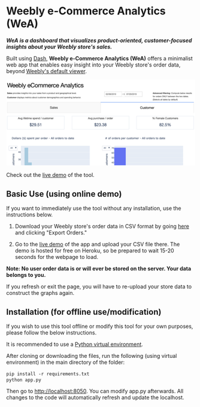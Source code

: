 # Weebly e-Commerce Analytics (WeA)

**_WeA is a dashboard that visualizes product-oriented, customer-focused insights about your Weebly store's sales._**

Built using [Dash](https://dash.plot.ly/), **Weebly e-Commerce Analytics (WeA)** offers a minimalist web app that enables easy insight into your Weebly store's order data, beyond [Weebly's default viewer](https://www.weebly.com/home/insights).

![Customer tab preview](./static/images/customer_tab.png)

Check out the [live demo](https://weeblyanalytics.herokuapp.com/) of the tool.

## Basic Use (using online demo)

If you want to immediately use the tool without any installation, use the instructions below.

1. Download your Weebly store's order data in CSV format by going [here](https://www.weebly.com/editor/main.php#/store/orders) and clicking "Export Orders."

2. Go to the [live demo](https://weeblyanalytics.herokuapp.com/) of the app and upload your CSV file there. The demo is hosted for free on Heroku, so be prepared to wait 15-20 seconds for the webpage to load.

**Note: No user order data is or will ever be stored on the server. Your data belongs to you.**

If you refresh or exit the page, you will have to re-upload your store data to construct the graphs again.

## Installation (for offline use/modification)

If you wish to use this tool offline or modify this tool for your own purposes, please follow the below instructions.

It is recommended to use a [Python virtual environment](https://uoa-eresearch.github.io/eresearch-cookbook/recipe/2014/11/26/python-virtual-env/). 

After cloning or downloading the files, run the following (using virtual environment) in the main directory of the folder:

```
pip install -r requirements.txt 
python app.py
```
Then go to [http://localhost:8050](http://localhost:8050). You can modify app.py afterwards. All changes to the code will automatically refresh and update the localhost.

